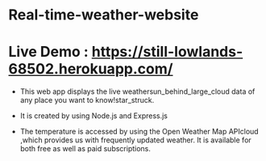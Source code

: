 # Real-time-weather-website

# Live Demo : https://still-lowlands-68502.herokuapp.com/

* This web app displays the live weathersun_behind_large_cloud data of any place you want to know!star_struck.

* It is created by using Node.js and Express.js

* The temperature is accessed by using the Open Weather Map APIcloud ,which provides us with frequently updated weather. It is available for both free as well as paid subscriptions.
